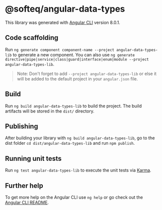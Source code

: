 # @softeq/angular-data-types

This library was generated with [Angular CLI](https://github.com/angular/angular-cli) version 8.0.1.

## Code scaffolding

Run `ng generate component component-name --project angular-data-types-lib` to generate a new component. You can also use `ng generate directive|pipe|service|class|guard|interface|enum|module --project angular-data-types-lib`.
> Note: Don't forget to add `--project angular-data-types-lib` or else it will be added to the default project in your `angular.json` file. 

## Build

Run `ng build angular-data-types-lib` to build the project. The build artifacts will be stored in the `dist/` directory.

## Publishing

After building your library with `ng build angular-data-types-lib`, go to the dist folder `cd dist/angular-data-types-lib` and run `npm publish`.

## Running unit tests

Run `ng test angular-data-types-lib` to execute the unit tests via [Karma](https://karma-runner.github.io).

## Further help

To get more help on the Angular CLI use `ng help` or go check out the [Angular CLI README](https://github.com/angular/angular-cli/blob/master/README.md).
